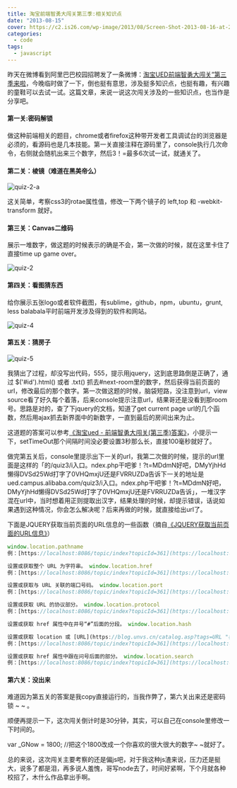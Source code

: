 ```yaml
---
title: 淘宝前端智勇大闯关第三季:相关知识点
date: "2013-08-15"
cover: https://c2.is26.com/wp-image/2013/08/Screen-Shot-2013-08-16-at-2.35.41-AM.png
categories:
  - code
tags:
  - javascript
---
```


昨天在微博看到阿里巴巴校园招聘发了一条微博：[淘宝UED前端智勇大闯关”第三季来啦](https://ued.campus.alibaba.com/quiz3/index.php?t=ZDE1YmVjZTg5M01uc2lBUVlHQndFT0ExRUdWa2tH)，今晚临时做了一下，倒也挺有意思，涉及挺多知识点，也挺有趣，有兴趣的童鞋可以去试一试。这篇文章，来说一说这次闯关涉及的一些知识点，也当作是分享吧。

#### **第一关:密码解锁**

做这种前端相关的题目，chrome或者firefox这种带开发者工具调试台的浏览器是必须的，看源码也是几本技能。第一关直接注释在源码里了，console执行几次命令，右侧就会随机出来三个数字，然后3！=最多6次试一试，就通关了。

#### **第二关：棱镜（难道在黑美帝么）**

![quiz-2-a](https://c2.is26.com/wp-image/2013/08/quiz-2-a.png)

这关简单，考察css3的rotae属性值，修改一下两个镜子的 left,top 和 -webkit-transform 就好。

#### **第三关：Canvas二维码**

展示一堆数字，做这题的时候表示的确是不会，第一次做的时候，就在这里卡住了直接time up game over。

![quiz-2](https://c2.is26.com/wp-image/2013/08/quiz-2.png)

#### **第四关：看图猜东西**

给你展示五张logo或者软件截图，有sublime，github，npm，ubuntu，grunt, less balabala平时前端开发涉及得到的软件和网站。

![quiz-4](https://c2.is26.com/wp-image/2013/08/quiz-4.png)

#### **第五关：猜房子**

![quiz-5](https://c2.is26.com/wp-image/2013/08/quiz-5.png)

我猜出了过程，却没写出代码，555，提示用jquery，这到底思路倒是正确了，通过 $('#id').html() 或者 .txt() 抓去#next-room里的数字，然后获得当前页面的url，修改最后的那个数字。第一次做这题的时候，脑袋短路，没注意到url，view source看了好久每个着落，后来console提示注意url，结果哥还是没看到那room号。思路是对的，查了下jquery的文档，知道了get current page url的几个函数，然后用ajax抓去新界面中的新数字，一直到最后的房间出来为止。

这道题的答案可以参考[《淘宝ued - 前端智勇大闯关(第三季)答案》](https://www.cnblogs.com/webmoon/p/3260502.html)，小提示一下，setTimeOut那个间隔时间没必要设置3秒那么长，直接100毫秒就好了。

做完第五关后，console里提示出下一关的url，我第二次做的时候，提示的url里面是这样的「的/quiz3/i入口。ndex.php干吧爹！?t=MDdmN好吧，DMyYjhHd懒得DVSd25Wd打字了0VHQmxjU还是FVRRUZDa告诉下一关的地址是ued.campus.alibaba.com/quiz3/i入口。ndex.php干吧爹！?t=MDdmN好吧，DMyYjhHd懒得DVSd25Wd打字了0VHQmxjU还是FVRRUZDa告诉」，一堆汉字混在url中，当时想着用正则提取出汉字，结果处理的时候，却提示错误，话说如果遇到这种情况，你会怎么解决呢？后来再做的时候，就直接给出url了。

下面是JQUERY获取当前页面的URL信息的一些函数（摘自[《JQUERY获取当前页面的URL信息》](https://blog.unvs.cn/archives/jquery-local-url-param.html)）

```js
window.location.pathname
例：[https://localhost:8086/topic/index?topicId=361](https://localhost:8086/topic/index?topicId=361) alert(window.location.pathname); 则输出：/topic/index

设置或获取整个 URL 为字符串。 window.location.href
例：[https://localhost:8086/topic/index?topicId=361](https://localhost:8086/topic/index?topicId=361) alert(window.location.href); 则输出：[https://localhost:8086/topic/index?topicId=361](https://localhost:8086/topic/index?topicId=361)

设置或获取与 URL 关联的端口号码。 window.location.port
例：[https://localhost:8086/topic/index?topicId=361](https://localhost:8086/topic/index?topicId=361) alert(window.location.port); 则输出：8086

设置或获取 URL 的协议部分。 window.location.protocol
例：[https://localhost:8086/topic/index?topicId=361](https://localhost:8086/topic/index?topicId=361) alert(window.location.protocol); 则输出：http:

设置或获取 href 属性中在井号“#”后面的分段。 window.location.hash

设置或获取 location 或 [URL](https://blog.unvs.cn/catalog.asp?tags=URL "标签_URL_搜索结果") 的 hostname 和 port 号码。 window.location.host
例：[https://localhost:8086/topic/index?topicId=361](https://localhost:8086/topic/index?topicId=361) alert(window.location.host); 则输出：http:localhost:8086

设置或获取 href 属性中跟在问号后面的部分。 window.location.search
例：[https://localhost:8086/topic/index?topicId=361](https://localhost:8086/topic/index?topicId=361) alert(window.location.search); 则输出：?topicId=361
```

#### **第六关：没出来**

难道因为第五关的答案是我copy直接运行的，当我作弊了，第六关出来还是密码锁 ~ ~ 。

顺便再提示一下，这次闯关倒计时是30分钟，其实，可以自己在console里修改一下时间的。

var \_GNow = 1800; //把这个1800改成一个你喜欢的很大很大的数字~ ~就好了。

总的来说，这次闯关主要考察的还是偏js吧，对于我这种js渣来说，压力还是挺大，说多了都是泪，再多说人羞愧，哥写node去了，时间好紧啊，下个月就各种校招了，木什么作品拿出手啊。
